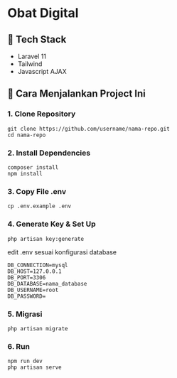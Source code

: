 # Obat Digital

## 🧾 Tech Stack

-   Laravel 11
-   Tailwind
-   Javascript AJAX

## 🚀 Cara Menjalankan Project Ini

### 1. **Clone Repository**

```
git clone https://github.com/username/nama-repo.git
cd nama-repo
```

### 2. **Install Dependencies**

```
composer install
npm install
```

### 3. **Copy File .env**

```
cp .env.example .env
```

### 4. **Generate Key & Set Up**

```
php artisan key:generate
```

edit .env sesuai konfigurasi database

```
DB_CONNECTION=mysql
DB_HOST=127.0.0.1
DB_PORT=3306
DB_DATABASE=nama_database
DB_USERNAME=root
DB_PASSWORD=
```

### 5. **Migrasi**

```
php artisan migrate
```

### 6. **Run**

```
npm run dev
php artisan serve
```
